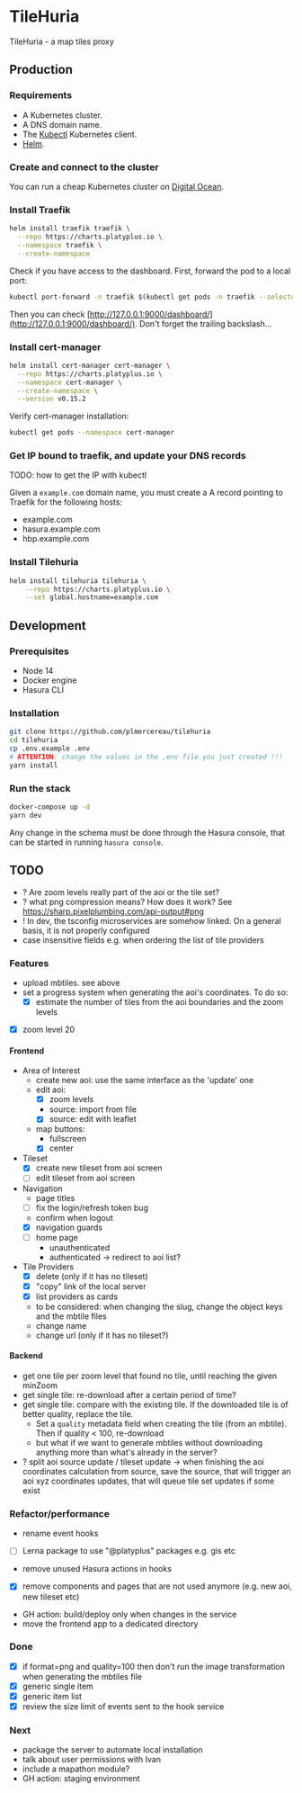 # TileHuria

TileHuria - a map tiles proxy

## Production

### Requirements

- A Kubernetes cluster.
- A DNS domain name.
- The [Kubectl](https://kubernetes.io/docs/tasks/tools/install-kubectl/) Kubernetes client.
- [Helm](https://helm.sh/docs/intro/install/).

### Create and connect to the cluster

You can run a cheap Kubernetes cluster on [Digital Ocean](https://www.digitalocean.com/docs/kubernetes/how-to/create-clusters/).

### Install Traefik

```sh
helm install traefik traefik \
  --repo https://charts.platyplus.io \
  --namespace traefik \
  --create-namespace
```

Check if you have access to the dashboard. First, forward the pod to a local port:

```sh
kubectl port-forward -n traefik $(kubectl get pods -n traefik --selector "app.kubernetes.io/name=traefik" --output=name) 9000:9000
```

Then you can check [http://127.0.0.1:9000/dashboard/](http://127.0.0.1:9000/dashboard/). Don't forget the trailing backslash...

### Install cert-manager

```sh
helm install cert-manager cert-manager \
  --repo https://charts.platyplus.io \
  --namespace cert-manager \
  --create-namespace \
  --version v0.15.2
```

Verify cert-manager installation:

```sh
kubectl get pods --namespace cert-manager
```

### Get IP bound to traefik, and update your DNS records

TODO: how to get the IP with kubectl

Given a `example.com` domain name, you must create a A record pointing to Traefik for the following hosts:

- example.com
- hasura.example.com
- hbp.example.com

### Install Tilehuria

```sh
helm install tilehuria tilehuria \
    --repo https://charts.platyplus.io \
    --set global.hostname=example.com
```

## Development

### Prerequisites

- Node 14
- Docker engine
- Hasura CLI

### Installation

```sh
git clone https://github.com/plmercereau/tilehuria
cd tilehuria
cp .env.example .env
# ATTENTION: change the values in the .env file you just created !!!
yarn install
```

### Run the stack

```sh
docker-compose up -d
yarn dev
```

Any change in the schema must be done through the Hasura console, that can be started in running `hasura console`.

## TODO

- ? Are zoom levels really part of the aoi or the tile set?
- ? what png compression means? How does it work? See https://sharp.pixelplumbing.com/api-output#png
- ! In dev, the tsconfig microservices are somehow linked. On a general basis, it is not properly configured
- case insensitive fields e.g. when ordering the list of tile providers

### Features

- upload mbtiles. see above
- set a progress system when generating the aoi's coordinates. To do so:
  - [x] estimate the number of tiles from the aoi boundaries and the zoom levels
- [x] zoom level 20

#### Frontend

- Area of Interest
  - create new aoi: use the same interface as the 'update' one
  - edit aoi:
    - [x] zoom levels
    - source: import from file
    - [x] source: edit with leaflet
  - map buttons:
    - fullscreen
    - [x] center
- Tileset
  - [x] create new tileset from aoi screen
  - [ ] edit tileset from aoi screen
- Navigation
  - page titles
  - [ ] fix the login/refresh token bug
  - confirm when logout
  - [x] navigation guards
  - [ ] home page
    - unauthenticated
    - authenticated -> redirect to aoi list?
- Tile Providers
  - [x] delete (only if it has no tileset)
  - [x] "copy" link of the local server
  - [x] list providers as cards
  - to be considered: when changing the slug, change the object keys and the mbtile files
  - change name
  - change url (only if it has no tileset?)

#### Backend

- get one tile per zoom level that found no tile, until reaching the given minZoom
- get single tile: re-download after a certain period of time?
- get single tile: compare with the existing tile. If the downloaded tile is of better quality, replace the tile.
  - Set a `quality` metadata field when creating the tile (from an mbtile). Then if quality < 100, re-download
  - but what if we want to generate mbtiles without downloading anything more than what's already in the server?
- ? split aoi source update / tileset update -> when finishing the aoi coordinates calculation from source, save the source, that will trigger an aoi xyz coordinates updates, that will queue tile set updates if some exist

### Refactor/performance

- rename event hooks
- [ ] Lerna package to use "@platyplus" packages e.g. gis etc
- remove unused Hasura actions in hooks
- [x] remove components and pages that are not used anymore (e.g. new aoi, new tileset etc)
- GH action: build/deploy only when changes in the service
- move the frontend app to a dedicated directory

### Done

- [x] if format=png and quality=100 then don't run the image transformation when generating the mbtiles file
- [x] generic single item
- [x] generic item list
- [x] review the size limit of events sent to the hook service

### Next

- package the server to automate local installation
- talk about user permissions with Ivan
- include a mapathon module?
- GH action: staging environment
